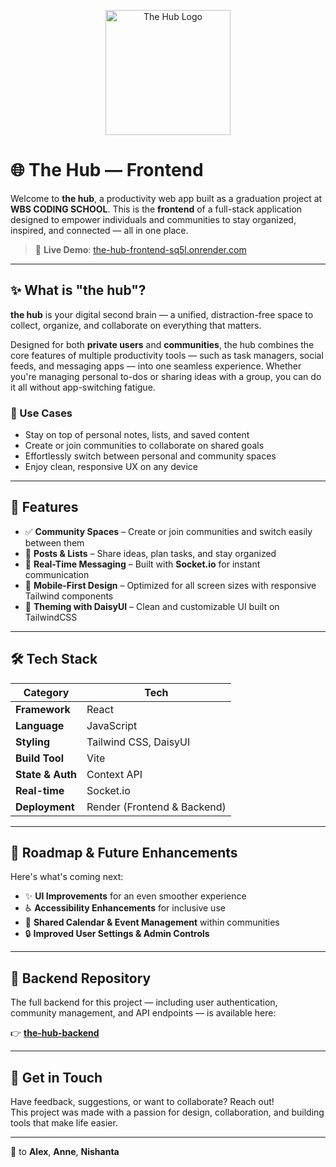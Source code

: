 <p align="center">
  <img src="./hub-dark.svg" alt="The Hub Logo" width="200"/>
</p>

# 🌐 The Hub — Frontend

Welcome to **the hub**, a productivity web app built as a graduation project at **WBS CODING SCHOOL**. This is the **frontend** of a full-stack application designed to empower individuals and communities to stay organized, inspired, and connected — all in one place.

> 🔗 **Live Demo**: [the-hub-frontend-sq5l.onrender.com](https://the-hub-frontend-sq5l.onrender.com)

---

## ✨ What is "the hub"?

**the hub** is your digital second brain — a unified, distraction-free space to collect, organize, and collaborate on everything that matters.

Designed for both **private users** and **communities**, the hub combines the core features of multiple productivity tools — such as task managers, social feeds, and messaging apps — into one seamless experience. Whether you're managing personal to-dos or sharing ideas with a group, you can do it all without app-switching fatigue.

### 🌱 Use Cases

- Stay on top of personal notes, lists, and saved content
- Create or join communities to collaborate on shared goals
- Effortlessly switch between personal and community spaces
- Enjoy clean, responsive UX on any device

---

## 🚀 Features

- ✅ **Community Spaces** – Create or join communities and switch easily between them
- 📝 **Posts & Lists** – Share ideas, plan tasks, and stay organized
- 💬 **Real-Time Messaging** – Built with **Socket.io** for instant communication
- 📱 **Mobile-First Design** – Optimized for all screen sizes with responsive Tailwind components
- 🎨 **Theming with DaisyUI** – Clean and customizable UI built on TailwindCSS

---

## 🛠️ Tech Stack

| Category        | Tech                              |
|----------------|-----------------------------------|
| **Framework**   | React                             |
| **Language**    | JavaScript                        |
| **Styling**     | Tailwind CSS, DaisyUI             |
| **Build Tool**  | Vite                              |
| **State & Auth**| Context API                       |
| **Real-time**   | Socket.io                         |
| **Deployment**  | Render (Frontend & Backend)       |

---

## 🔮 Roadmap & Future Enhancements

Here's what's coming next:

- ✨ **UI Improvements** for an even smoother experience
- ♿ **Accessibility Enhancements** for inclusive use
- 📆 **Shared Calendar & Event Management** within communities
- 🔒 **Improved User Settings & Admin Controls**

---

## 🧠 Backend Repository

The full backend for this project — including user authentication, community management, and API endpoints — is available here:

👉 **[the-hub-backend](https://github.com/Johanna2405/the-hub-backend)**

---

## 💌 Get in Touch

Have feedback, suggestions, or want to collaborate? Reach out!  
This project was made with a passion for design, collaboration, and building tools that make life easier.

---

💜 to **Alex**, **Anne**, **Nishanta** 

